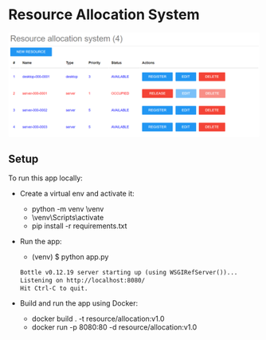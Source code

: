 # Resource Allocation System

![bottle app](static/img/ras-app.png)

## Setup

To run this app locally:

* Create a virtual env and activate it:
  * python -m venv <ABSOLUTE PATH>\venv
  * <ABSOLUTE PATH>\venv\Scripts\activate
  * pip install -r requirements.txt
  
* Run the app:
  * (venv) $ python app.py
  ```
  Bottle v0.12.19 server starting up (using WSGIRefServer())...
  Listening on http://localhost:8080/
  Hit Ctrl-C to quit.
  ```

* Build and run the app using Docker:
  * docker build . -t resource/allocation:v1.0
  * docker run -p 8080:80 -d resource/allocation:v1.0
